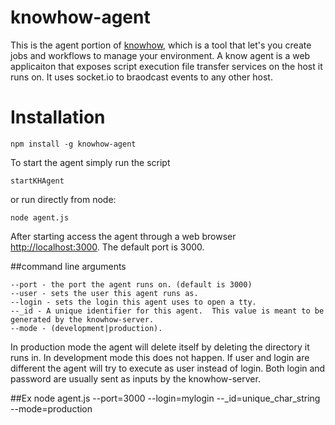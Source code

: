 knowhow-agent
=============

This is the agent portion of [knowhow](https://github.com/jfelten/knowhow), which is a tool that let's you create jobs and workflows to manage your environment. A know agent is a web applicaiton that exposes script execution file transfer services on the host it runs on.  It uses socket.io to braodcast events to any other host.

# Installation


    npm install -g knowhow-agent

To start the agent simply run the script 

    startKHAgent
    
or run directly from node:

    node agent.js
    
After starting access the agent through a web browser  [http://localhost:3000](http://localhost:3000).  The default port is 3000.

##command line arguments
  
    --port - the port the agent runs on. (default is 3000)
    --user - sets the user this agent runs as.
    --login - sets the login this agent uses to open a tty.  
    --_id - A unique identifier for this agent.  This value is meant to be generated by the knowhow-server.
    --mode - (development|production).  

In production mode the agent will delete itself by deleting the directory it runs in.  In development mode this does not happen.  If user and login are different the agent will try to execute as user instead of login.  Both login and password are usually sent as inputs by the knowhow-server.
    
##Ex
  node agent.js --port=3000 --login=mylogin --_id=unique_char_string --mode=production
